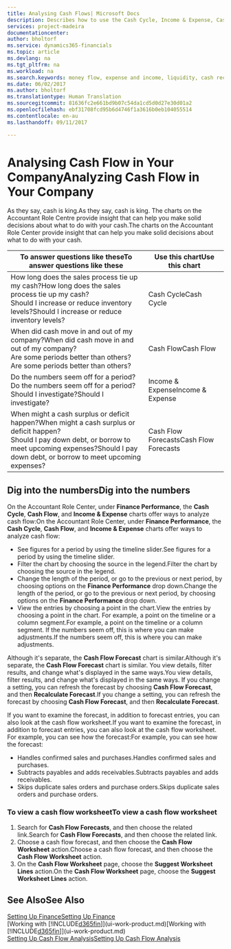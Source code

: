 ```yaml
---
title: Analysing Cash Flows| Microsoft Docs
description: Describes how to use the Cash Cycle, Income & Expense, Cash Flow, and Cash Flow Forecast charts to analyze the past and future flow of money in and out of your company.
services: project-madeira
documentationcenter: 
author: bholtorf
ms.service: dynamics365-financials
ms.topic: article
ms.devlang: na
ms.tgt_pltfrm: na
ms.workload: na
ms.search.keywords: money flow, expense and income, liquidity, cash receipts minus cash payments, Cartera
ms.date: 06/02/2017
ms.author: bholtorf
ms.translationtype: Human Translation
ms.sourcegitcommit: 81636fc2e661bd9b07c54da1cd5d0d27e30d01a2
ms.openlocfilehash: ebf31708fcd95b6d4746f1a3616b0eb104055514
ms.contentlocale: en-au
ms.lasthandoff: 09/11/2017

---
```

# <a name="analyzing-cash-flow-in-your-company"></a><span data-ttu-id="7f5d7-103">Analysing Cash Flow in Your Company</span><span class="sxs-lookup"><span data-stu-id="7f5d7-103">Analyzing Cash Flow in Your Company</span></span>
<span data-ttu-id="7f5d7-104">As they say, cash is king.</span><span class="sxs-lookup"><span data-stu-id="7f5d7-104">As they say, cash is king.</span></span> <span data-ttu-id="7f5d7-105">The charts on the Accountant Role Centre provide insight that can help you make solid decisions about what to do with your cash.</span><span class="sxs-lookup"><span data-stu-id="7f5d7-105">The charts on the Accountant Role Center provide insight that can help you make solid decisions about what to do with your cash.</span></span>  

| <span data-ttu-id="7f5d7-106">To answer questions like these</span><span class="sxs-lookup"><span data-stu-id="7f5d7-106">To answer questions like these</span></span> | <span data-ttu-id="7f5d7-107">Use this chart</span><span class="sxs-lookup"><span data-stu-id="7f5d7-107">Use this chart</span></span> |
| --- | --- |
| <span data-ttu-id="7f5d7-108">How long does the sales process tie up my cash?</span><span class="sxs-lookup"><span data-stu-id="7f5d7-108">How long does the sales process tie up my cash?</span></span></br> <span data-ttu-id="7f5d7-109">Should I increase or reduce inventory levels?</span><span class="sxs-lookup"><span data-stu-id="7f5d7-109">Should I increase or reduce inventory levels?</span></span> |<span data-ttu-id="7f5d7-110">Cash Cycle</span><span class="sxs-lookup"><span data-stu-id="7f5d7-110">Cash Cycle</span></span> |
| <span data-ttu-id="7f5d7-111">When did cash move in and out of my company?</span><span class="sxs-lookup"><span data-stu-id="7f5d7-111">When did cash move in and out of my company?</span></span></br> <span data-ttu-id="7f5d7-112">Are some periods better than others?</span><span class="sxs-lookup"><span data-stu-id="7f5d7-112">Are some periods better than others?</span></span> |<span data-ttu-id="7f5d7-113">Cash Flow</span><span class="sxs-lookup"><span data-stu-id="7f5d7-113">Cash Flow</span></span> |
| <span data-ttu-id="7f5d7-114">Do the numbers seem off for a period?</span><span class="sxs-lookup"><span data-stu-id="7f5d7-114">Do the numbers seem off for a period?</span></span></br> <span data-ttu-id="7f5d7-115">Should I investigate?</span><span class="sxs-lookup"><span data-stu-id="7f5d7-115">Should I investigate?</span></span> |<span data-ttu-id="7f5d7-116">Income & Expense</span><span class="sxs-lookup"><span data-stu-id="7f5d7-116">Income & Expense</span></span> |
| <span data-ttu-id="7f5d7-117">When might a cash surplus or deficit happen?</span><span class="sxs-lookup"><span data-stu-id="7f5d7-117">When might a cash surplus or deficit happen?</span></span></br> <span data-ttu-id="7f5d7-118">Should I pay down debt, or borrow to meet upcoming expenses?</span><span class="sxs-lookup"><span data-stu-id="7f5d7-118">Should I pay down debt, or borrow to meet upcoming expenses?</span></span> |<span data-ttu-id="7f5d7-119">Cash Flow Forecasts</span><span class="sxs-lookup"><span data-stu-id="7f5d7-119">Cash Flow Forecasts</span></span> |

## <a name="dig-into-the-numbers"></a><span data-ttu-id="7f5d7-120">Dig into the numbers</span><span class="sxs-lookup"><span data-stu-id="7f5d7-120">Dig into the numbers</span></span>
<span data-ttu-id="7f5d7-121">On the Accountant Role Center, under **Finance Performance**, the **Cash Cycle**, **Cash Flow**, and **Income & Expense** charts offer ways to analyze cash flow:</span><span class="sxs-lookup"><span data-stu-id="7f5d7-121">On the Accountant Role Center, under **Finance Performance**, the **Cash Cycle**, **Cash Flow**, and **Income & Expense** charts offer ways to analyze cash flow:</span></span>  

* <span data-ttu-id="7f5d7-122">See figures for a period by using the timeline slider.</span><span class="sxs-lookup"><span data-stu-id="7f5d7-122">See figures for a period by using the timeline slider.</span></span>  
* <span data-ttu-id="7f5d7-123">Filter the chart by choosing the source in the legend.</span><span class="sxs-lookup"><span data-stu-id="7f5d7-123">Filter the chart by choosing the source in the legend.</span></span>  
* <span data-ttu-id="7f5d7-124">Change the length of the period, or go to the previous or next period, by choosing options on the **Finance Performance** drop down.</span><span class="sxs-lookup"><span data-stu-id="7f5d7-124">Change the length of the period, or go to the previous or next period, by choosing options on the **Finance Performance** drop down.</span></span>  
* <span data-ttu-id="7f5d7-125">View the entries by choosing a point in the chart.</span><span class="sxs-lookup"><span data-stu-id="7f5d7-125">View the entries by choosing a point in the chart.</span></span> <span data-ttu-id="7f5d7-126">For example, a point on the timeline or a column segment.</span><span class="sxs-lookup"><span data-stu-id="7f5d7-126">For example, a point on the timeline or a column segment.</span></span> <span data-ttu-id="7f5d7-127">If the numbers seem off, this is where you can make adjustments.</span><span class="sxs-lookup"><span data-stu-id="7f5d7-127">If the numbers seem off, this is where you can make adjustments.</span></span>  

<span data-ttu-id="7f5d7-128">Although it's separate, the **Cash Flow Forecast** chart is similar.</span><span class="sxs-lookup"><span data-stu-id="7f5d7-128">Although it's separate, the **Cash Flow Forecast** chart is similar.</span></span> <span data-ttu-id="7f5d7-129">You view details, filter results, and change what's displayed in the same ways.</span><span class="sxs-lookup"><span data-stu-id="7f5d7-129">You view details, filter results, and change what's displayed in the same ways.</span></span> <span data-ttu-id="7f5d7-130">If you change a setting, you can refresh the forecast by choosing **Cash Flow Forecast**, and then **Recalculate Forecast**.</span><span class="sxs-lookup"><span data-stu-id="7f5d7-130">If you change a setting, you can refresh the forecast by choosing **Cash Flow Forecast**, and then **Recalculate Forecast**.</span></span>

<span data-ttu-id="7f5d7-131">If you want to examine the forecast, in addition to forecast entries, you can also look at the cash flow worksheet.</span><span class="sxs-lookup"><span data-stu-id="7f5d7-131">If you want to examine the forecast, in addition to forecast entries, you can also look at the cash flow worksheet.</span></span> <span data-ttu-id="7f5d7-132">For example, you can see how the forecast:</span><span class="sxs-lookup"><span data-stu-id="7f5d7-132">For example, you can see how the forecast:</span></span>

* <span data-ttu-id="7f5d7-133">Handles confirmed sales and purchases.</span><span class="sxs-lookup"><span data-stu-id="7f5d7-133">Handles confirmed sales and purchases.</span></span>  
* <span data-ttu-id="7f5d7-134">Subtracts payables and adds receivables.</span><span class="sxs-lookup"><span data-stu-id="7f5d7-134">Subtracts payables and adds receivables.</span></span>  
* <span data-ttu-id="7f5d7-135">Skips duplicate sales orders and purchase orders.</span><span class="sxs-lookup"><span data-stu-id="7f5d7-135">Skips duplicate sales orders and purchase orders.</span></span>  

### <a name="to-view-a-cash-flow-worksheet"></a><span data-ttu-id="7f5d7-136">To view a cash flow worksheet</span><span class="sxs-lookup"><span data-stu-id="7f5d7-136">To view a cash flow worksheet</span></span>
1. <span data-ttu-id="7f5d7-137">Search for **Cash Flow Forecasts**, and then choose the related link.</span><span class="sxs-lookup"><span data-stu-id="7f5d7-137">Search for **Cash Flow Forecasts**, and then choose the related link.</span></span>  
2. <span data-ttu-id="7f5d7-138">Choose a cash flow forecast, and then choose the **Cash Flow Worksheet** action.</span><span class="sxs-lookup"><span data-stu-id="7f5d7-138">Choose a cash flow forecast, and then choose the **Cash Flow Worksheet** action.</span></span>  
3. <span data-ttu-id="7f5d7-139">On the **Cash Flow Worksheet** page, choose the **Suggest Worksheet Lines** action.</span><span class="sxs-lookup"><span data-stu-id="7f5d7-139">On the **Cash Flow Worksheet** page, choose the **Suggest Worksheet Lines** action.</span></span>  

## <a name="see-also"></a><span data-ttu-id="7f5d7-140">See Also</span><span class="sxs-lookup"><span data-stu-id="7f5d7-140">See Also</span></span>
[<span data-ttu-id="7f5d7-141">Setting Up Finance</span><span class="sxs-lookup"><span data-stu-id="7f5d7-141">Setting Up Finance</span></span>](finance-setup-finance.md)  
<span data-ttu-id="7f5d7-142">[Working with [!INCLUDE[d365fin](includes/d365fin_md.md)]](ui-work-product.md)</span><span class="sxs-lookup"><span data-stu-id="7f5d7-142">[Working with [!INCLUDE[d365fin](includes/d365fin_md.md)]](ui-work-product.md)</span></span>  
[<span data-ttu-id="7f5d7-143">Setting Up Cash Flow Analysis</span><span class="sxs-lookup"><span data-stu-id="7f5d7-143">Setting Up Cash Flow Analysis</span></span>](finance-setup-cash-flow-analyses.md)  

